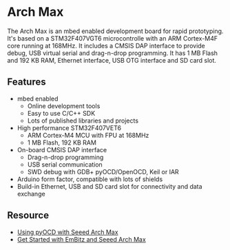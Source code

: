 # Arch Max

The Arch Max is an mbed enabled development board for rapid prototyping.
It's based on a STM32F407VGT6 microcontrolle with an ARM Cortex-M4F core running at 168MHz.
It includes a CMSIS DAP interface to provide debug, USB virtual serial and drag-n-drop programming.
It has 1 MB Flash and 192 KB RAM, Ethernet interface, USB OTG interface and SD card slot.

## Features
+ mbed enabled
    + Online development tools
    + Easy to use C/C++ SDK
    + Lots of published libraries and projects
+ High performance STM32F407VET6
    + ARM Cortex-M4 MCU with FPU at 168MHz
    + 1 MB Flash, 192 KB RAM
+ On-board CMSIS DAP interface
    + Drag-n-drop programming
    + USB serial communication
    + SWD debug with GDB+ pyOCD/OpenOCD, Keil or IAR
+ Arduino form factor, compatible with lots of shields
+ Build-in Ethernet, USB and SD card slot for connectivity and data exchange

## Resource
+ [Using pyOCD with Seeed Arch Max](https://github.com/Seeed-Studio/Arch_Max/wiki/Using-pyOCD-with-Seeed-Arch-Max)
+ [Get Started with EmBitz and Seeed Arch Max](https://github.com/Seeed-Studio/Arch_Max/wiki/Get-Started-with-EmBitz-and-Seeed-Arch-Max)
